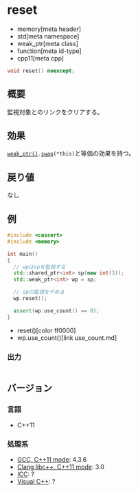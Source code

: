 # reset
* memory[meta header]
* std[meta namespace]
* weak_ptr[meta class]
* function[meta id-type]
* cpp11[meta cpp]

```cpp
void reset() noexcept;
```

## 概要
監視対象とのリンクをクリアする。


## 効果
[`weak_ptr()`](op_constructor.md)`.`[`swap`](swap.md)`(*this)`と等価の効果を持つ。


## 戻り値
なし


## 例
```cpp example
#include <cassert>
#include <memory>

int main()
{
  // wpはspを監視する
  std::shared_ptr<int> sp(new int(3));
  std::weak_ptr<int> wp = sp;

  // spの監視をやめる
  wp.reset();

  assert(wp.use_count() == 0);
}
```
* reset()[color ff0000]
* wp.use_count()[link use_count.md]

### 出力
```
```

## バージョン
### 言語
- C++11

### 処理系
- [GCC, C++11 mode](/implementation.md#gcc): 4.3.6
- [Clang libc++, C++11 mode](/implementation.md#clang): 3.0
- [ICC](/implementation.md#icc): ?
- [Visual C++](/implementation.md#visual_cpp): ?
